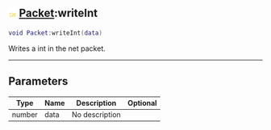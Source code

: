 ## ![shared](../../.gitbook/assets/shared.png) [Packet](https://iaswiki.rawr.dev/readme/packet):writeInt

```lua
void Packet:writeInt(data)
```

Writes a int in the net packet.

------
## Parameters

| Type   | Name | Description | Optional |
| ------ | ---- | ----------- | -------: |
| number | data | No description |  |

